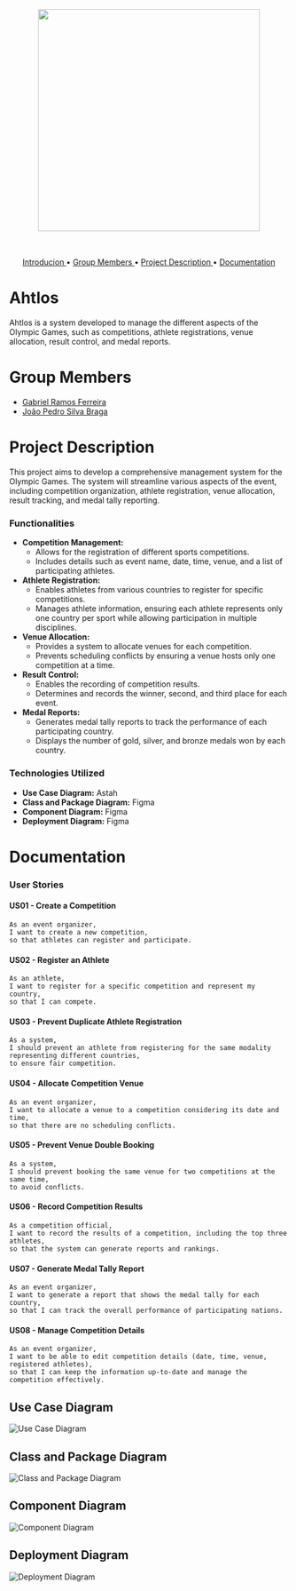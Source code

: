 <br>
<h3 align="center">
<img width="400px" src="./docs/images/logo.png">
</h3>
<br>
<p align="center">
 <a href="#Ahtlos"> Introducion </a> •
 <a href="#Group-Members"> Group Members </a> • 
 <a href="#Project-Description"> Project Description </a> • 
 <a href="#Documentation"> Documentation </a>
</p>

# Ahtlos

Ahtlos is a system developed to manage the different aspects of the Olympic Games, such as competitions, athlete registrations, venue allocation, result control, and medal reports. 

# Group Members
* [Gabriel Ramos Ferreira](https://github.com/gramos22)
* [João Pedro Silva Braga](https://github.com/joaopedro-braga)

# Project Description

This project aims to develop a comprehensive management system for the Olympic Games. The system will streamline various aspects of the event, including competition organization, athlete registration, venue allocation, result tracking, and medal tally reporting. 

### Functionalities
* **Competition Management:** 
    * Allows for the registration of different sports competitions.
    * Includes details such as event name, date, time, venue, and a list of participating athletes.
* **Athlete Registration:** 
    * Enables athletes from various countries to register for specific competitions.
    * Manages athlete information, ensuring each athlete represents only one country per sport while allowing participation in multiple disciplines.
* **Venue Allocation:**
    * Provides a system to allocate venues for each competition.
    * Prevents scheduling conflicts by ensuring a venue hosts only one competition at a time.
* **Result Control:** 
    * Enables the recording of competition results.
    * Determines and records the winner, second, and third place for each event.
* **Medal Reports:** 
    * Generates medal tally reports to track the performance of each participating country.
    * Displays the number of gold, silver, and bronze medals won by each country.
  
### Technologies Utilized
* **Use Case Diagram:** Astah
* **Class and Package Diagram:** Figma
* **Component Diagram:** Figma
* **Deployment Diagram:** Figma 


# Documentation
### User Stories
#### US01 - Create a Competition
```
As an event organizer,
I want to create a new competition,
so that athletes can register and participate.
```

#### US02 - Register an Athlete
```
As an athlete,
I want to register for a specific competition and represent my country,
so that I can compete.
```

#### US03 - Prevent Duplicate Athlete Registration
```
As a system,
I should prevent an athlete from registering for the same modality representing different countries,
to ensure fair competition.
```

#### US04 - Allocate Competition Venue
```
As an event organizer,
I want to allocate a venue to a competition considering its date and time,
so that there are no scheduling conflicts.
```

#### US05 - Prevent Venue Double Booking
```
As a system,
I should prevent booking the same venue for two competitions at the same time,
to avoid conflicts.
```

#### US06 - Record Competition Results
```
As a competition official,
I want to record the results of a competition, including the top three athletes,
so that the system can generate reports and rankings.
```

#### US07 - Generate Medal Tally Report
```
As an event organizer,
I want to generate a report that shows the medal tally for each country,
so that I can track the overall performance of participating nations.
```

#### US08 - Manage Competition Details
```
As an event organizer,
I want to be able to edit competition details (date, time, venue, registered athletes),
so that I can keep the information up-to-date and manage the competition effectively.
```


## Use Case Diagram

![Use Case Diagram](docs/images/UseCaseDiagram.png)

## Class and Package Diagram

![Class and Package Diagram](docs/images/ClassPackageDiagram.png)

## Component Diagram

![Component Diagram](docs/images/ComponentDiagram.png)

## Deployment Diagram

![Deployment Diagram](docs/images/DeploymentDiagram.png)



